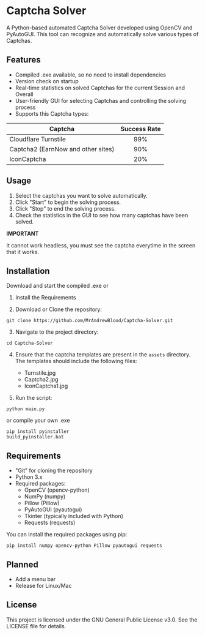 # Captcha Solver

A Python-based automated Captcha Solver developed using OpenCV and PyAutoGUI. This tool can recognize and automatically
solve various types of Captchas.

## Features

- Compiled .exe available, so no need to install dependencies
- Version check on startup
- Real-time statistics on solved Captchas for the current Session and Overall
- User-friendly GUI for selecting Captchas and controlling the solving process
- Supports this Captcha types:

| Captcha                            | Success Rate |
|------------------------------------|:------------:|
| Cloudflare Turnstile               |     99%      |
| Captcha2 (EarnNow and other sites) |     90%      |
| IconCaptcha                        |     20%      |

## Usage

1. Select the captchas you want to solve automatically.
2. Click "Start" to begin the solving process.
3. Click "Stop" to end the solving process.
4. Check the statistics in the GUI to see how many captchas have been solved.

**IMPORTANT**

It cannot work headless, you must see the captcha everytime in the screen that it works.

## Installation

Download and start the compiled .exe or

1. Install the Requirements

2. Download or Clone the repository:

```
git clone https://github.com/MrAndrewBlood/Captcha-Solver.git
```

3. Navigate to the project directory:

```
cd Captcha-Solver
```

4. Ensure that the captcha templates are present in the `assets` directory. The templates should include the following
   files:
    - Turnstile.jpg
    - Captcha2.jpg
    - IconCaptcha1.jpg


5. Run the script:

```
python main.py
```

or compile your own .exe

```
pip install pyinstaller
build_pyinstaller.bat
```

## Requirements

- "Git" for cloning the repository
- Python 3.x
- Required packages:
    - OpenCV (opencv-python)
    - NumPy (numpy)
    - Pillow (Pillow)
    - PyAutoGUI (pyautogui)
    - Tkinter (typically included with Python)
    - Requests (requests)

You can install the required packages using pip:

```
pip install numpy opencv-python Pillow pyautogui requests
```

## Planned

+ Add a menu bar
+ Release for Linux/Mac

## License

This project is licensed under the GNU General Public License v3.0. See the LICENSE file for details.